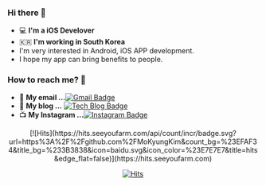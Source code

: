 <!--
**MoKyungKim/MoKyungKim** is a ✨ _special_ ✨ repository because its `README.md` (this file) appears on your GitHub profile.

Here are some ideas to get you started:

- 🔭 I’m currently working on ...
- 🌱 I’m currently learning ...
- 👯 I’m looking to collaborate on ...
- 🤔 I’m looking for help with ...
- 💬 Ask me about ...
- 📫 How to reach me: ...
- 😄 Pronouns: ...
- ⚡ Fun fact: ...
-->

### Hi there 👋 
- 💻 **I'm a iOS Develover** 
- 🇰🇷 **I'm working in South Korea** 
- I'm very interested in Android, iOS APP development.
- I hope my app can bring benefits to people.


### How to reach me? 🤔 
- 📮 **My email ...**[![Gmail Badge](https://img.shields.io/badge/-Gmail-d14836?style=flat-square&logo=Gmail&logoColor=white&link=mailto:monee97101@gmail.com)](mailto:monee97101@gmail.com)
- 📒 **My blog ...** [![Tech Blog Badge](http://img.shields.io/badge/-Tech%20blog-black?style=flat-square&logo=github&link=https://zzsza.github.io/)](https://zzsza.github.io/)
- 📺 **My Instagram ...**[![Instagram Badge](https://img.shields.io/badge/-Instagram-dd2a7b?style=flat-square&logo=instagram&logoColor=white&link=https://www.instagram.com/goodmoneeing/)](https://www.instagram.com/goodmoneeing/)


<div align=center>
  [![Hits](https://hits.seeyoufarm.com/api/count/incr/badge.svg?url=https%3A%2F%2Fgithub.com%2FMoKyungKim&count_bg=%23EFAF34&title_bg=%233B3838&icon=baidu.svg&icon_color=%23E7E7E7&title=hits&edge_flat=false)](https://hits.seeyoufarm.com)
</div>

<!--
<div align=center>
[![Tech Blog Badge](http://img.shields.io/badge/-Tech%20blog-black?style=flat-square&logo=github&link=https://zzsza.github.io/)](https://zzsza.github.io/) 
[![Instagram Badge](https://img.shields.io/badge/-Instagram-dd2a7b?style=flat-square&logo=instagram&logoColor=white&link=https://www.instagram.com/goodmoneeing/)](https://www.instagram.com/goodmoneeing/) 
[![Gmail Badge](https://img.shields.io/badge/-Gmail-d14836?style=flat-square&logo=Gmail&logoColor=white&link=mailto:monee97101@gmail.com)](mailto:monee97101@gmail.com)
</div>-->
<div align=center>

[![Hits](https://hits.seeyoufarm.com/api/count/incr/badge.svg?url=https%3A%2F%2Fgithub.com%2FMoKyungKim&count_bg=%23EFAF34&title_bg=%233B3838&icon=baidu.svg&icon_color=%23E7E7E7&title=hits&edge_flat=false)](https://hits.seeyoufarm.com)
  
  </div>

